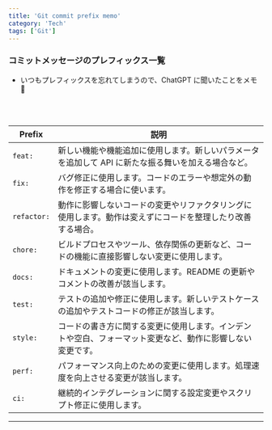 ```yaml
---
title: 'Git commit prefix memo'
category: 'Tech'
tags: ['Git']
---
```


### コミットメッセージのプレフィックス一覧

- いつもプレフィックスを忘れてしまうので、ChatGPT に聞いたことをメモ 📝
<br/>
<br/>

| Prefix      | 説明                                                                                                       |
| ----------- | ---------------------------------------------------------------------------------------------------------- |
| `feat:`     | 新しい機能や機能追加に使用します。新しいパラメータを追加して API に新たな振る舞いを加える場合など。        |
| `fix:`      | バグ修正に使用します。コードのエラーや想定外の動作を修正する場合に使います。                               |
| `refactor:` | 動作に影響しないコードの変更やリファクタリングに使用します。動作は変えずにコードを整理したり改善する場合。 |
| `chore:`    | ビルドプロセスやツール、依存関係の更新など、コードの機能に直接影響しない変更に使用します。                 |
| `docs:`     | ドキュメントの変更に使用します。README の更新やコメントの改善が該当します。                                |
| `test:`     | テストの追加や修正に使用します。新しいテストケースの追加やテストコードの修正が該当します。                 |
| `style:`    | コードの書き方に関する変更に使用します。インデントや空白、フォーマット変更など、動作に影響しない変更です。 |
| `perf:`     | パフォーマンス向上のための変更に使用します。処理速度を向上させる変更が該当します。                         |
| `ci:`       | 継続的インテグレーションに関する設定変更やスクリプト修正に使用します。                                     |

---
